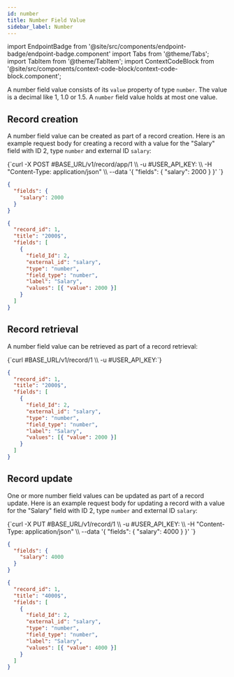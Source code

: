 ```yaml
---
id: number
title: Number Field Value
sidebar_label: Number
---
```


import EndpointBadge from '@site/src/components/endpoint-badge/endpoint-badge.component'
import Tabs from '@theme/Tabs';
import TabItem from '@theme/TabItem';
import ContextCodeBlock from '@site/src/components/context-code-block/context-code-block.component';

A number field value consists of its `value` property of type `number`. The value is a decimal like 1, 1.0 or 1.5. A `number` field value holds at most one value.

## Record creation

<EndpointBadge method="POST" url="https://api.tapeapp.com/v1/record/app/{app_id}" />

A number field value can be created as part of a record creation. Here is an example request body for creating a record with a value for the "Salary" field with ID 2, type `number` and external ID `salary`:

<Tabs defaultValue="curl">

<TabItem value="curl" label="cURL">
<ContextCodeBlock language="shell" title='➡️      Request'>
{`curl -X POST #BASE_URL/v1/record/app/1  \\
  -u #USER_API_KEY: \\
  -H "Content-Type: application/json" \\
  --data '{
    "fields": {
      "salary": 2000
    }
  }' 
`}
</ContextCodeBlock>
</TabItem>

<TabItem value="json" label="JSON">

```json title="➡️      Request">
{
  "fields": {
    "salary": 2000
  }
}
```

</TabItem>
</Tabs>

```json title="⬅️      Response"
{
  "record_id": 1,
  "title": "2000$",
  "fields": [
    {
      "field_Id": 2,
      "external_id": "salary",
      "type": "number",
      "field_type": "number",
      "label": "Salary",
      "values": [{ "value": 2000 }]
    }
  ]
}
```

## Record retrieval

<EndpointBadge method="GET" url="https://api.tapeapp.com/v1/record/{record_id}" />

A number field value can be retrieved as part of a record retrieval:

<ContextCodeBlock language="shell" title='➡️      Request'>
{`curl #BASE_URL/v1/record/1 \\
  -u #USER_API_KEY:`}
</ContextCodeBlock>

```json title='⬅️      Response'
{
  "record_id": 1,
  "title": "2000$",
  "fields": [
    {
      "field_Id": 2,
      "external_id": "salary",
      "type": "number",
      "field_type": "number",
      "label": "Salary",
      "values": [{ "value": 2000 }]
    }
  ]
}
```

## Record update

<EndpointBadge method="PUT" url="https://api.tapeapp.com/v1/record/{record_id}" />

One or more number field values can be updated as part of a record update. Here is an example request body for updating a record with a value for the "Salary" field with ID 2, type `number` and external ID `salary`:

<Tabs defaultValue="curl">

<TabItem value="curl" label="cURL">
<ContextCodeBlock language="shell" title='➡️      Request'>
{`curl -X PUT #BASE_URL/v1/record/1  \\
  -u #USER_API_KEY: \\
  -H "Content-Type: application/json" \\
  --data '{
    "fields": {
      "salary": 4000
    }
  }' 
`}
</ContextCodeBlock>
</TabItem>

<TabItem value="json" label="JSON">

```json title="➡️      Request">
{
  "fields": {
    "salary": 4000
  }
}
```

</TabItem>
</Tabs>

```json title="⬅️      Response"
{
  "record_id": 1,
  "title": "4000$",
  "fields": [
    {
      "field_Id": 2,
      "external_id": "salary",
      "type": "number",
      "field_type": "number",
      "label": "Salary",
      "values": [{ "value": 4000 }]
    }
  ]
}
```
